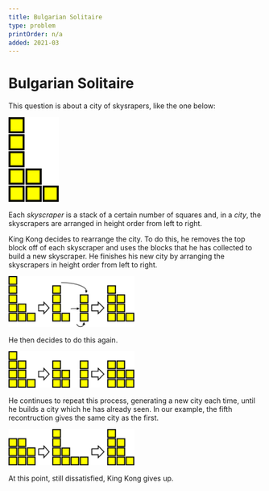 ```yaml
---
title: Bulgarian Solitaire
type: problem
printOrder: n/a
added: 2021-03
---
```


# Bulgarian Solitaire

This question is about a city of skysrapers, like the one below:

<img src="../../images/bulgarian-solitaire-1.png" width=100>

Each *skyscraper* is a stack of a certain number of squares and, in a *city*, the skyscrapers are arranged in height order from left to right.

King Kong decides to rearrange the city. To do this, he removes the top block off of each skyscraper and uses the blocks that he has collected to build a new skyscraper. He finishes his new city by arranging the skyscrapers in height order from left to right.

<img src="../../images/bulgarian-solitaire-2.png" width=250>

He then decides to do this again.

<img src="../../images/bulgarian-solitaire-3.png" width=250>

He continues to repeat this process, generating a new city each time, until he builds a city which he has already seen. In our example, the fifth recontruction gives the same city as the first.

<img src="../../images/bulgarian-solitaire-4.png" width=250>

At this point, still dissatisfied, King Kong gives up.
